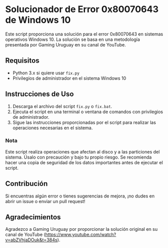 # Solucionador de Error 0x80070643 de Windows 10

Este script proporciona una solución para el error 0x80070643 en sistemas operativos Windows 10. La solución se basa en una metodología presentada por Gaming Uruguay en su canal de YouTube.

## Requisitos

- Python 3.x si quiere usar `fix.py`
- Privilegios de administrador en el sistema Windows 10

## Instrucciones de Uso

1. Descarga el archivo del script `fix.py` o `fix.bat`.
2. Ejecuta el script en una terminal o ventana de comandos con privilegios de administrador.
3. Sigue las instrucciones proporcionadas por el script para realizar las operaciones necesarias en el sistema.

### Nota

Este script realiza operaciones que afectan al disco y a las particiones del sistema. Úsalo con precaución y bajo tu propio riesgo. Se recomienda hacer una copia de seguridad de los datos importantes antes de ejecutar el script.

## Contribución

Si encuentras algún error o tienes sugerencias de mejora, ¡no dudes en abrir un issue o enviar un pull request!

## Agradecimientos

Agradezco a Gaming Uruguay por proporcionar la solución original en su canal de YouTube (<https://www.youtube.com/watch?v=abZVhjaDOuk&t=384s>).
